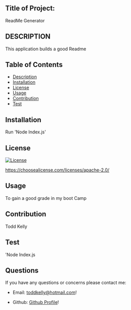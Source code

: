 


  
  ## Title of Project:
  ReadMe Generator
  ## DESCRIPTION
  This application builds a good Readme
  ## Table of Contents
  - [Description](#description)
  - [Installation](#installation)
  - [License](#license)
  - [Usage](#usage)
  - [Contribution](#contribution)
  - [Test](#test)
  ## Installation
  Run 'Node Index.js'
  ## License
  [![License](https://img.shields.io/badge/License-Apache%202.0-blue.svg)](https://opensource.org/licenses/Apache-2.0)
  
  https://choosealicense.com/licenses/apache-2.0/
  ## Usage
  To gain a good grade in my boot Camp
  ## Contribution
  Todd Kelly
  ## Test
  'Node Index.js
 ## Questions
 If you have any questions or concerns please contact me:
 - Email: <toddkelly@hotmail.com>!
 
 - Github: [Github Profile](https://github.com/ToddKelly)!
